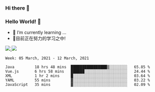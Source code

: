 ### Hi there 👋
### Hello World! 🙌

- 🌱 I’m currently learning ...
- 📖目前正在努力的学习之中!

<a href="https://github.com/anuraghazra/github-readme-stats">
  <img src="https://github-readme-stats.vercel.app/api?username=keyboardWithDream&show_icons=true&repo=github-readme-stats" />
</a>
<a href="https://github.com/anuraghazra/convoychat">
  <img src="https://github-readme-stats.vercel.app/api/top-langs/?username=keyboardWithDream&layout=compact&repo=convoychat" />
</a>



<!--START_SECTION:waka-->
```text
Week: 05 March, 2021 - 12 March, 2021

Java         18 hrs 48 mins  ████████████████▒░░░░░░░░   65.85 % 
Vue.js       6 hrs 58 mins   ██████░░░░░░░░░░░░░░░░░░░   24.44 % 
XML          1 hr 2 mins     █░░░░░░░░░░░░░░░░░░░░░░░░   03.64 % 
YAML         55 mins         ▓░░░░░░░░░░░░░░░░░░░░░░░░   03.22 % 
JavaScript   35 mins         ▓░░░░░░░░░░░░░░░░░░░░░░░░   02.09 % 
```
<!--END_SECTION:waka-->
